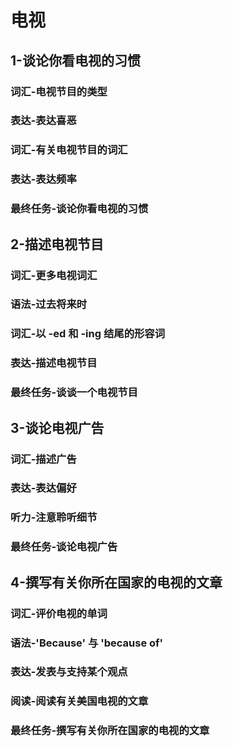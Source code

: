 # 电视

## 1-谈论你看电视的习惯

### 词汇-电视节目的类型

### 表达-表达喜恶

### 词汇-有关电视节目的词汇

### 表达-表达频率

### 最终任务-谈论你看电视的习惯

## 2-描述电视节目

### 词汇-更多电视词汇

### 语法-过去将来时

### 词汇-以 **-ed** 和 **-ing** 结尾的形容词

### 表达-描述电视节目

### 最终任务-谈谈一个电视节目

## 3-谈论电视广告

### 词汇-描述广告

### 表达-表达偏好

### 听力-注意聆听细节

### 最终任务-谈论电视广告

## 4-撰写有关你所在国家的电视的文章

### 词汇-评价电视的单词

### 语法-'Because' 与 'because of'

### 表达-发表与支持某个观点

### 阅读-阅读有关美国电视的文章

### 最终任务-撰写有关你所在国家的电视的文章
